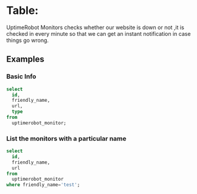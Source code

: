# Table:

UptimeRobot Monitors checks  whether  our website is down or not ,it is checked in every minute so that we can get an instant notification in case things go wrong.

## Examples

### Basic Info 

```sql
select
  id,
  friendly_name,
  url,
  type
from
  uptimerobot_monitor;
```

### List the monitors with a particular name

```sql
select
  id,
  friendly_name,
  url
from
  uptimerobot_monitor
where friendly_name='test';
```




